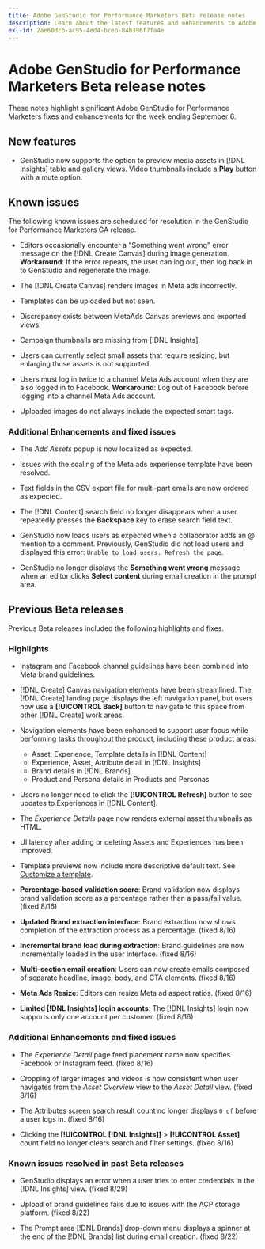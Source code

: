 ```yaml
---
title: Adobe GenStudio for Performance Marketers Beta release notes
description: Learn about the latest features and enhancements to Adobe GenStudio for Performance Marketers.
exl-id: 2ae60dcb-ac95-4ed4-bceb-84b396f7fa4e
---
```

# Adobe GenStudio for Performance Marketers Beta release notes

These notes highlight significant Adobe GenStudio for Performance Marketers fixes and enhancements for the week ending September 6.

## New features

* GenStudio now supports the option to preview media assets in [!DNL Insights] table and gallery views. Video thumbnails include a **Play** button with a mute option. <!-- GS-4398 -->

## Known issues

The following known issues are scheduled for resolution in the GenStudio for Performance Marketers GA release.

* Editors occasionally encounter a "Something went wrong" error message  on the [!DNL Create Canvas] during image generation. **Workaround**: If the error repeats, the user can log out, then log back in to GenStudio and regenerate the image.  <!-- GS-4813 -->

* The [!DNL Create Canvas] renders images in Meta ads incorrectly. <!-- GS-4864 -->

* Templates can be uploaded but not seen. <!-- GS-4815 -->

* Discrepancy exists between MetaAds Canvas previews and exported views. <!-- GS-4492 4401 -->

* Campaign thumbnails are missing from [!DNL Insights]. <!-- GS-4648 -->

* Users can currently select small assets that require resizing, but enlarging those assets is not supported. <!-- GS-3131 -->

* Users must log in twice to a channel Meta Ads account when they are also logged in to Facebook. **Workaround**: Log out of Facebook before logging into a channel Meta Ads account.

* Uploaded images do not always include the expected smart tags. <!-- GS-4856 -->

### Additional Enhancements and fixed issues

* The _Add Assets_ popup is now localized as expected. <!-- GS-3834 -->

* Issues with the scaling of the Meta ads experience template have been resolved. <!-- GS-4174 -->

* Text fields in the CSV export file for multi-part emails are now ordered as expected. <!-- GS-4013 -->

* The [!DNL Content] search field no longer disappears when a user repeatedly presses the **Backspace** key to erase search field text.  <!-- GS-4543 -->

* GenStudio now loads users as expected when a collaborator adds an @ mention to a comment. Previously, GenStudio did not load users and displayed this error: `Unable to load users. Refresh the page`. <!-- GS-4113 -->

* GenStudio no longer displays the **Something went wrong** message when an editor clicks **Select content** during email creation in the prompt area. <!-- GS-4879 -->

## Previous Beta releases

Previous Beta releases included the following highlights and fixes. 

### Highlights

* Instagram and Facebook channel guidelines have been combined into Meta brand guidelines.

* [!DNL Create] Canvas navigation elements have been streamlined. The [!DNL Create] landing page displays the left navigation panel, but users now use a **[!UICONTROL Back]** button to navigate to this space from other [!DNL Create] work areas.

* Navigation elements have been enhanced to support user focus while performing tasks throughout the product, including these product areas:

  * Asset, Experience, Template details in [!DNL Content]
  * Experience, Asset, Attribute detail in [!DNL Insights]
  * Brand details in [!DNL Brands]
  * Product and Persona details in Products and Personas

* Users no longer need to click the **[!UICONTROL Refresh]** button to see updates to Experiences in [!DNL Content].

* The _Experience Details_ page now renders external asset thumbnails as HTML.

* UI latency after adding or deleting Assets and Experiences has been improved.

* Template previews now include more descriptive default text. See [Customize a template](https://experienceleague.adobe.com/en/docs/genstudio/user-guide/content/templates/customize-template#template-preview). 

* **Percentage-based validation score**: Brand validation now displays brand validation score as a percentage rather than a pass/fail value. (fixed 8/16)

* **Updated Brand extraction interface**: Brand extraction now shows completion of the extraction process as a percentage. (fixed 8/16)

* **Incremental brand load during extraction**: Brand guidelines are now incrementally loaded in the user interface. (fixed 8/16)

* **Multi-section email creation**: Users can now create emails composed of separate headline, image, body, and CTA elements. (fixed 8/16)

* **Meta Ads Resize**: Editors can resize Meta ad aspect ratios. (fixed 8/16)

* **Limited [!DNL Insights] login accounts**: The [!DNL Insights] login now supports only one account per customer. (fixed 8/16)

### Additional Enhancements and fixed issues

* The _Experience Detail_ page feed placement name now specifies Facebook or Instagram feed. (fixed 8/16)

* Cropping of larger images and videos is now consistent when user navigates from the _Asset Overview_ view to the _Asset Detail_ view. (fixed 8/16)

* The Attributes screen search result count no longer displays `0 of` before a user logs in. (fixed 8/16) <!-- GS-3665 -->

* Clicking the **[!UICONTROL [!DNL Insights]]**  > **[!UICONTROL Asset]** count field no longer clears search and filter settings. (fixed 8/16) <!-- GS-3476 -->

### Known issues resolved in past Beta releases

* GenStudio displays an error when a user tries to enter credentials in the [!DNL Insights] view. (fixed 8/29) <!-- GS-4689 --> 

* Upload of brand guidelines fails due to issues with the ACP storage platform. (fixed 8/22) <!-- GS-4369 -->

* The Prompt area [!DNL Brands] drop-down menu displays a spinner at the end of the [!DNL Brands] list during email creation. (fixed 8/22) <!-- GS-4077 -->

